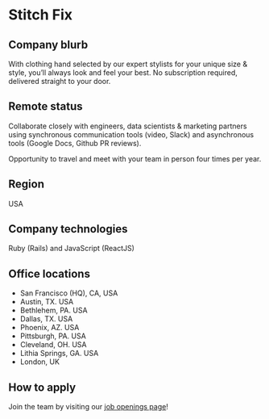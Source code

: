 # Stitch Fix

## Company blurb

With clothing hand selected by our expert stylists for your unique size & style, you’ll always look and feel your best. No subscription required, delivered straight to your door.

## Remote status

Collaborate closely with engineers, data scientists & marketing partners using synchronous communication tools (video, Slack) and asynchronous tools (Google Docs, Github PR reviews).

Opportunity to travel and meet with your team in person four times per year.

## Region

USA

## Company technologies

Ruby (Rails) and JavaScript (ReactJS)

## Office locations

- San Francisco (HQ), CA, USA
- Austin, TX. USA
- Bethlehem, PA. USA
- Dallas, TX. USA
- Phoenix, AZ. USA
- Pittsburgh, PA. USA
- Cleveland, OH. USA
- Lithia Springs, GA. USA
- London, UK

## How to apply

Join the team by visiting our [job openings page](https://www.stitchfix.com/careers/jobs)!
